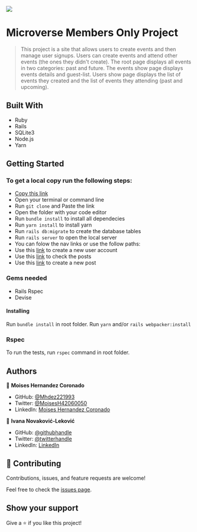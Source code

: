 ![](https://img.shields.io/badge/Microverse-blueviolet)

# Microverse Members Only Project

> This project is a site that allows users to create events and then manage user signups. Users can create events and attend other events (the ones they didn't create). The root page displays all events in two categories: past and future. The events show page displays events details and guest-list. Users show page displays the list of events they created and the list of events they attending (past and upcoming).

## Built With

- Ruby
- Rails
- SQLite3
- Node.js
- Yarn

## Getting Started
### To get a local copy run the following steps:

- [Copy this link](https://github.com/Mhdez221993/private-events.git)
- Open your terminal or command line
- Run `git clone` and Paste the link
- Open the folder with your code editor
- Run `bundle install` to install all dependecies
- Run `yarn install` to install yarn
- Run `rails db:migrate` to create the database tables
- Run `rails server` to open the local server
- You can folow the nav links or use the follow paths:
- Use this [link](http://localhost:3000/users/sign_up) to create a new user account
- Use this [link](http://localhost:3000/posts) to check the posts
- Use this [link](http://localhost:3000/posts/new) to create a new post

### Gems needed
- Rails Rspec
- Devise

#### Installing 
Run `bundle install` in root folder.
Run `yarn` and/or `rails webpacker:install`

### Rspec
To run the tests, run `rspec` command in root folder.

## Authors
👤 **Moises Hernandez Coronado** 

- GitHub: [@Mhdez221993](https://github.com/Mhdez221993) 
- Twitter: [@MoisesH42060050](https://twitter.com/MoisesH42060050) 
- LinkedIn: [Moises Hernandez Coronado](https://www.linkedin.com/in/moises-hernandez-coronado/)

👤 **Ivana Novaković-Leković** 

- GitHub: [@githubhandle](https://github.com/1v4n4)
- Twitter: [@twitterhandle](https://twitter.com/codeIv1)
- LinkedIn: [LinkedIn](https://www.linkedin.com/in/1v4n4/)


## 🤝 Contributing

Contributions, issues, and feature requests are welcome!

Feel free to check the [issues page](https://github.com/Mhdez221993/private-events/issues).

## Show your support

Give a ⭐️ if you like this project!

